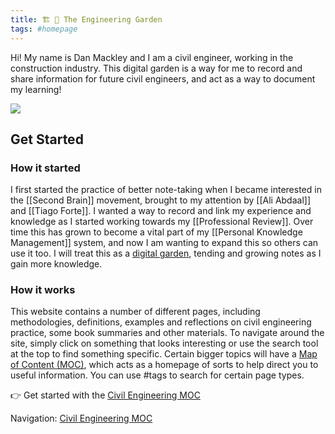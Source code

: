 ```yaml
---
title: 🏗 🌳 The Engineering Garden
tags: #homepage
---
```


Hi! My name is Dan Mackley and I am a civil engineer, working in the construction industry. This digital garden is a way for me to record and share information for future civil engineers, and act as a way to document my learning!

![](3.%20Resources/Attachments/Pasted%20image%2020220610145234.png)
## Get Started
### How it started
I first started the practice of better note-taking when I became interested in the [[Second Brain]] movement, brought to my attention by [[Ali Abdaal]] and [[Tiago Forte]]. I wanted a way to record and link my experience and knowledge as I started working towards my [[Professional Review]]. Over time this has grown to become a vital part of my [[Personal Knowledge Management]] system, and now I am wanting to expand this so others can use it too. I will treat this as a [digital garden](https://jzhao.xyz/posts/digital-gardening/), tending and growing notes as I gain more knowledge.

### How it works
This website contains a number of different pages, including methodologies, definitions, examples and reflections on civil engineering practice, some book summaries and other materials. 
To navigate around the site, simply click on something that looks interesting or use the search tool at the top to find something specific. 
Certain bigger topics will have a [Map of Content (MOC)](5.%20Public/notes/Map%20of%20Content%20(MOC).md), which acts as a homepage of sorts to help direct you to useful information. You can use #tags to search for certain page types.

👉 Get started with the [Civil Engineering MOC](5.%20Public/notes/Civil%20Engineering%20MOC.md)



Navigation: [Civil Engineering MOC](5.%20Public/notes/Civil%20Engineering%20MOC.md)


